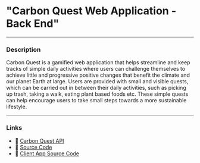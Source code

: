 # "Carbon Quest Web Application - Back End"

---

### Description

Carbon Quest is a gamified web application that helps streamline and keep tracks of simple daily activities where users can challenge themselves to achieve little and progressive positive changes that benefit the climate and our planet Earth at large. Users are provided with small and visible quests, which can be carried out in between their daily activities, such as picking up trash, taking a walk, eating plant based foods etc. These simple quests can help encourage users to take small steps towards a more sustainable lifestyle.

---

### Links

- 🔗 [Carbon Quest API](https://questCO2-api.onrender.com)
- 🔗 [Source Code](https://github.com/docthexplorer/questco2_api)
- 🔗 [Client App Source Code](https://github.com/docthexplorer/questco2)
